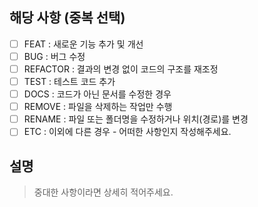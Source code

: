 <!-- PULL REQUEST TEMPLATE -->
<!-- (체크박스 "[ ]"를 "[x]"로 작성하여, 체크해주세요) -->

## 해당 사항 (중복 선택)

- [ ] FEAT : 새로운 기능 추가 및 개선
- [ ] BUG : 버그 수정
- [ ] REFACTOR : 결과의 변경 없이 코드의 구조를 재조정
- [ ] TEST : 테스트 코드 추가
- [ ] DOCS : 코드가 아닌 문서를 수정한 경우
- [ ] REMOVE : 파일을 삭제하는 작업만 수행
- [ ] RENAME : 파일 또는 폴더명을 수정하거나 위치(경로)를 변경
- [ ] ETC : 이외에 다른 경우 - 어떠한 사항인지 작성해주세요.

## 설명
>중대한 사항이라면 상세히 적어주세요.
